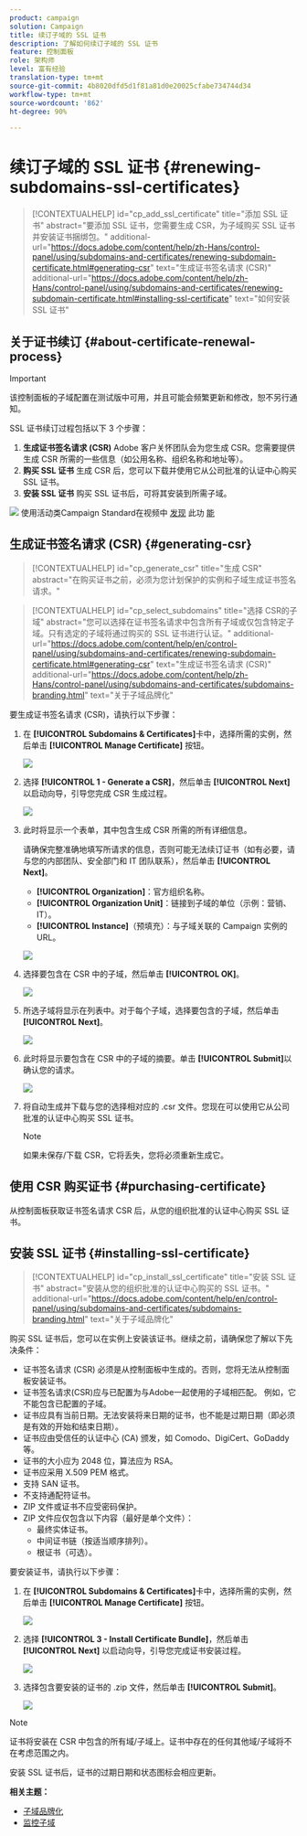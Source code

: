 ```yaml
---
product: campaign
solution: Campaign
title: 续订子域的 SSL 证书
description: 了解如何续订子域的 SSL 证书
feature: 控制面板
role: 架构师
level: 富有经验
translation-type: tm+mt
source-git-commit: 4b8020dfd5d1f81a81d0e20025cfabe734744d34
workflow-type: tm+mt
source-wordcount: '862'
ht-degree: 90%

---
```



# 续订子域的 SSL 证书 {#renewing-subdomains-ssl-certificates}

>[!CONTEXTUALHELP]
>id="cp_add_ssl_certificate"
>title="添加 SSL 证书"
>abstract="要添加 SSL 证书，您需要生成 CSR，为子域购买 SSL 证书并安装证书捆绑包。"
>additional-url="https://docs.adobe.com/content/help/zh-Hans/control-panel/using/subdomains-and-certificates/renewing-subdomain-certificate.html#generating-csr" text="生成证书签名请求 (CSR)"
>additional-url="https://docs.adobe.com/content/help/zh-Hans/control-panel/using/subdomains-and-certificates/renewing-subdomain-certificate.html#installing-ssl-certificate" text="如何安装 SSL 证书"

## 关于证书续订 {#about-certificate-renewal-process}

>[!IMPORTANT]
>
>该控制面板的子域配置在测试版中可用，并且可能会频繁更新和修改，恕不另行通知。

SSL 证书续订过程包括以下 3 个步骤：

1. **生成证书签名请求 (CSR)**
Adobe 客户关怀团队会为您生成 CSR。您需要提供生成 CSR 所需的一些信息（如公用名称、组织名称和地址等）。
1. **购买 SSL 证书**
生成 CSR 后，您可以下载并使用它从公司批准的认证中心购买 SSL 证书。
1. **安装 SSL 证书**
购买 SSL 证书后，可将其安装到所需子域。

![](assets/do-not-localize/how-to-video.png) 使用活动类Campaign Standard在视频中 [发现](https://experienceleague.adobe.com/docs/campaign-classic-learn/control-panel/subdomains-and-certificates/adding-ssl-certificates.html?lang=en#subdomains-and-certificates) 此功 [能](https://experienceleague.adobe.com/docs/campaign-standard-learn/control-panel/subdomains-and-certificates/adding-ssl-certificates.html?lang=en#adding-ssl-certificates)

## 生成证书签名请求 (CSR) {#generating-csr}

>[!CONTEXTUALHELP]
>id="cp_generate_csr"
>title="生成 CSR"
>abstract="在购买证书之前，必须为您计划保护的实例和子域生成证书签名请求。"

>[!CONTEXTUALHELP]
>id="cp_select_subdomains"
>title="选择 CSR的子域"
>abstract="您可以选择在证书签名请求中包含所有子域或仅包含特定子域。只有选定的子域将通过购买的 SSL 证书进行认证。"
>additional-url="https://docs.adobe.com/content/help/en/control-panel/using/subdomains-and-certificates/renewing-subdomain-certificate.html#generating-csr" text="生成证书签名请求 (CSR)"
>additional-url="https://docs.adobe.com/content/help/zh-Hans/control-panel/using/subdomains-and-certificates/subdomains-branding.html" text="关于子域品牌化"

要生成证书签名请求 (CSR)，请执行以下步骤：

1. 在 **[!UICONTROL Subdomains & Certificates]**&#x200B;卡中，选择所需的实例，然后单击 **[!UICONTROL Manage Certificate]** 按钮。

   ![](assets/renewal1.png)

1. 选择 **[!UICONTROL 1 - Generate a CSR]**，然后单击 **[!UICONTROL Next]** 以启动向导，引导您完成 CSR 生成过程。

   ![](assets/renewal2.png)

1. 此时将显示一个表单，其中包含生成 CSR 所需的所有详细信息。

   请确保完整准确地填写所请求的信息，否则可能无法续订证书（如有必要，请与您的内部团队、安全部门和 IT 团队联系），然后单击 **[!UICONTROL Next]**。

   * **[!UICONTROL Organization]**：官方组织名称。
   * **[!UICONTROL Organization Unit]**：链接到子域的单位（示例：营销、IT）。
   * **[!UICONTROL Instance]**（预填充）：与子域关联的 Campaign 实例的 URL。

   ![](assets/renewal3.png)

1. 选择要包含在 CSR 中的子域，然后单击 **[!UICONTROL OK]**。

   ![](assets/renewal4.png)

1. 所选子域将显示在列表中。对于每个子域，选择要包含的子域，然后单击 **[!UICONTROL Next]**。

   ![](assets/renewal5.png)

1. 此时将显示要包含在 CSR 中的子域的摘要。单击 **[!UICONTROL Submit]**&#x200B;以确认您的请求。

   ![](assets/renewal6.png)

1. 将自动生成并下载与您的选择相对应的 .csr 文件。您现在可以使用它从公司批准的认证中心购买 SSL 证书。

   >[!NOTE]
   >
   >如果未保存/下载 CSR，它将丢失，您将必须重新生成它。

## 使用 CSR 购买证书 {#purchasing-certificate}

从控制面板获取证书签名请求 CSR 后，从您的组织批准的认证中心购买 SSL 证书。

## 安装 SSL 证书 {#installing-ssl-certificate}

>[!CONTEXTUALHELP]
>id="cp_install_ssl_certificate"
>title="安装 SSL 证书"
>abstract="安装从您的组织批准的认证中心购买的 SSL 证书。"
>additional-url="https://docs.adobe.com/content/help/en/control-panel/using/subdomains-and-certificates/subdomains-branding.html" text="关于子域品牌化"

购买 SSL 证书后，您可以在实例上安装该证书。继续之前，请确保您了解以下先决条件：

* 证书签名请求 (CSR) 必须是从控制面板中生成的。否则，您将无法从控制面板安装证书。
* 证书签名请求(CSR)应与已配置为与Adobe一起使用的子域相匹配。 例如，它不能包含已配置的子域。
* 证书应具有当前日期。无法安装将来日期的证书，也不能是过期日期（即必须是有效的开始和结束日期）。
* 证书应由受信任的认证中心 (CA) 颁发，如 Comodo、DigiCert、GoDaddy 等。
* 证书的大小应为 2048 位，算法应为 RSA。
* 证书应采用 X.509 PEM 格式。
* 支持 SAN 证书。
* 不支持通配符证书。
* ZIP 文件或证书不应受密码保护。
* ZIP 文件应仅包含以下内容（最好是单个文件）：
   * 最终实体证书。
   * 中间证书链（按适当顺序排列）。
   * 根证书（可选）。

要安装证书，请执行以下步骤：

1. 在 **[!UICONTROL Subdomains & Certificates]**&#x200B;卡中，选择所需的实例，然后单击 **[!UICONTROL Manage Certificate]** 按钮。

   ![](assets/renewal1.png)

1. 选择 **[!UICONTROL 3 - Install Certificate Bundle]**，然后单击 **[!UICONTROL Next]** 以启动向导，引导您完成证书安装过程。

   ![](assets/install1.png)

1. 选择包含要安装的证书的 .zip 文件，然后单击 **[!UICONTROL Submit]**。

   ![](assets/install2.png)

>[!NOTE]
>
>证书将安装在 CSR 中包含的所有域/子域上。证书中存在的任何其他域/子域将不在考虑范围之内。

安装 SSL 证书后，证书的过期日期和状态图标会相应更新。

**相关主题：**

* [子域品牌化](../../subdomains-certificates/using/subdomains-branding.md)
* [监控子域](../../subdomains-certificates/using/monitoring-subdomains.md)